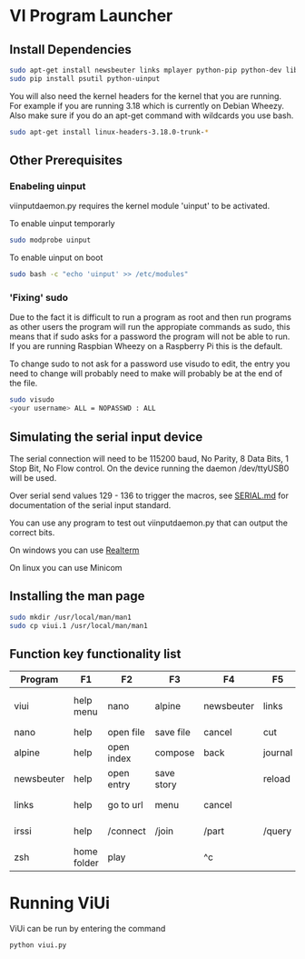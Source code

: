 # VI Program Launcher

## Install Dependencies  

```bash
sudo apt-get install newsbeuter links mplayer python-pip python-dev libudev-dev zsh alpine newsbeuter links frotz calibre
sudo pip install psutil python-uinput
```

You will also need the kernel headers for the kernel that you are running. For example if you are running 3.18 which is currently on Debian Wheezy. Also make sure if you do an apt-get command with wildcards you use bash.

```bash
sudo apt-get install linux-headers-3.18.0-trunk-*
```

## Other Prerequisites  

### Enabeling uinput

viinputdaemon.py requires the kernel module 'uinput' to be activated.

To enable uinput temporarly

```bash
sudo modprobe uinput
```

To enable uinput on boot

```bash
sudo bash -c "echo 'uinput' >> /etc/modules"
```

### 'Fixing' sudo

Due to the fact it is difficult to run a program as root and then run programs as other users the program will run the appropiate commands as sudo, this means that if sudo asks for a password the program will not be able to run. If you are running Raspbian Wheezy on a Raspberry Pi this is the default.

To change sudo to not ask for a password use visudo to edit, the entry you need to change will probably need to make will probably be at the end of the file.

```bash
sudo visudo
<your username> ALL = NOPASSWD : ALL
```

## Simulating the serial input device

The serial connection will need to be 115200 baud, No Parity, 8 Data Bits, 1 Stop Bit, No Flow control. On the device running the daemon /dev/ttyUSB0 will be used.

Over serial send values 129 - 136 to trigger the macros, see [SERIAL.md](https://github.com/kism/RViProgramLauncher/blob/master/SERIAL.md) for documentation of the serial input standard.

You can use any program to test out viinputdaemon.py that can output the correct bits.

On windows you can use [Realterm](http://realterm.sourceforge.net/index.html#downloads_Download)

On linux you can use Minicom

## Installing the man page

```bash
sudo mkdir /usr/local/man/man1
sudo cp viui.1 /usr/local/man/man1
```

## Function key functionality list

| Program    | F1          | F2         | F3         | F4         | F5      | F6              | F7              | F8                     |
|------------|-------------|------------|------------|------------|---------|-----------------|-----------------|------------------------|
| viui       | help menu   | nano       | alpine     | newsbeuter | links   | irssi           | zsh             | option & shutdown menu |
| nano       | help        | open file  | save file  | cancel     | cut     | uncut           | find            | quit                   |
| alpine     | help        | open index | compose    | back       | journal |                 | setup           | quit                   |
| newsbeuter | help        | open entry | save story |            | reload  | next unread     | open in browser | quit                   |
| links      | help        | go to url  | menu       | cancel     |         |                 | find in page    | quit                   |
| irssi      | help        | /connect   | /join      | /part      | /query  | previous window | next window     | quit                   |
| zsh        | home folder | play       |            | ^c         |         |                 |                 | quit                   |

# Running ViUi

ViUi can be run by entering the command

```bash
python viui.py
```
